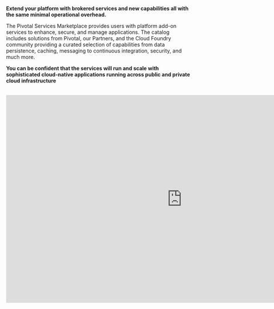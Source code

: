 **Extend your platform with brokered services and new capabilities all with the same minimal operational overhead.**

The Pivotal Services Marketplace provides users with platform add-on services to enhance, secure, and manage applications. The catalog includes solutions from Pivotal, our Partners, and the Cloud Foundry community providing a curated selection of capabilities from data persistence, caching, messaging to continuous integration, security, and much more.

**You can be confident that the services will run and scale with sophisticated cloud-native applications running across public and private cloud infrastructure**
<br>
<br>

<iframe src="https://docs.google.com/presentation/d/e/2PACX-1vS7TKuFJMftUkmAVw9196L4__tX1kOgI7jp3qIsKQc59IBt7wcVMEca-TLALJ3ZuIAh6QrBx4tWj66Q/embed?start=false&loop=false&delayms=3000" frameborder="0" width="960" height="569" allowfullscreen="true" mozallowfullscreen="true" webkitallowfullscreen="true"></iframe>
